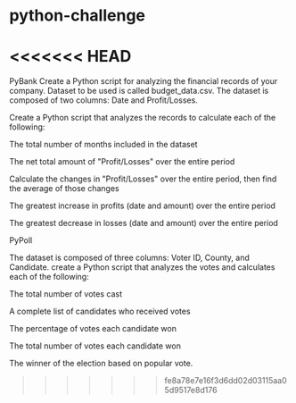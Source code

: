# python-challenge
<<<<<<< HEAD
=======

PyBank
 Create a Python script for analyzing the financial records of your company. Dataset to be used is called budget_data.csv. The dataset is composed of two columns: Date and Profit/Losses.


Create a Python script that analyzes the records to calculate each of the following:


The total number of months included in the dataset


The net total amount of "Profit/Losses" over the entire period


Calculate the changes in "Profit/Losses" over the entire period, then find the average of those changes


The greatest increase in profits (date and amount) over the entire period


The greatest decrease in losses (date and amount) over the entire period


PyPoll


The dataset is composed of three columns: Voter ID, County, and Candidate.
create a Python script that analyzes the votes and calculates each of the following:

The total number of votes cast


A complete list of candidates who received votes


The percentage of votes each candidate won


The total number of votes each candidate won


The winner of the election based on popular vote.




>>>>>>> fe8a78e7e16f3d6dd02d03115aa05d9517e8d176
